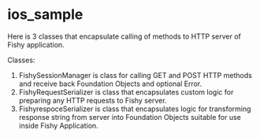 # ios_sample
Here is 3 classes that encapsulate calling of methods to HTTP server of Fishy application.

Classes:
1. FishySessionManager is class for calling GET and POST HTTP methods and receive back Foundation Objects and optional Error.
2. FishyRequestSerializer is class that encapsulates custom logic for preparing any HTTP requests to Fishy server.
3. FishyrespoceSerializer is class that encapsulates logic for transforming response string from server into Foundation Objects suitable for use inside Fishy Application.
